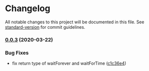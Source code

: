 # Changelog

All notable changes to this project will be documented in this file. See [standard-version](https://github.com/conventional-changelog/standard-version) for commit guidelines.

### [0.0.3](https://github.com/SynZhang/koolkit/compare/0.0.2...0.0.3) (2020-03-22)

### Bug Fixes

- fix return type of waitForever and waitForTime ([c1c36e4](https://github.com/SynZhang/koolkit/commit/c1c36e4fdf691b19b5831e2dac0795e076ef3554))
